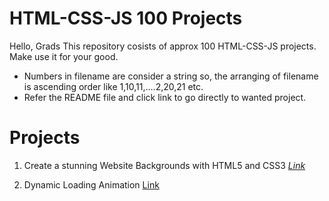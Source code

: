 # HTML-CSS-JS 100 Projects

Hello, Grads
This repository cosists of approx 100 HTML-CSS-JS projects. Make use it for your good.

- Numbers in filename are consider a string so, the arranging of filename is ascending order like 1,10,11,....2,20,21 etc.
- Refer the README file and click link to go directly to wanted project.

# Projects

1. Create a stunning Website Backgrounds with HTML5 and CSS3 _[Link](https://github.com/sid-120/HTML-CSS-JS-100Projects/tree/main/1-bg-video)_

2. Dynamic Loading Animation [Link](https://github.com/sid-120/HTML-CSS-JS-100Projects/tree/main/2-creative-loading-animation)
